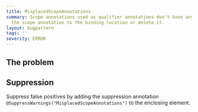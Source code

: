 ```yaml
---
title: MisplacedScopeAnnotations
summary: Scope annotations used as qualifier annotations don't have any effect. Move
  the scope annotation to the binding location or delete it.
layout: bugpattern
tags: ''
severity: ERROR
---
```


<!--
*** AUTO-GENERATED, DO NOT MODIFY ***
To make changes, edit the @BugPattern annotation or the explanation in docs/bugpattern.
-->


## The problem


## Suppression
Suppress false positives by adding the suppression annotation `@SuppressWarnings("MisplacedScopeAnnotations")` to the enclosing element.
